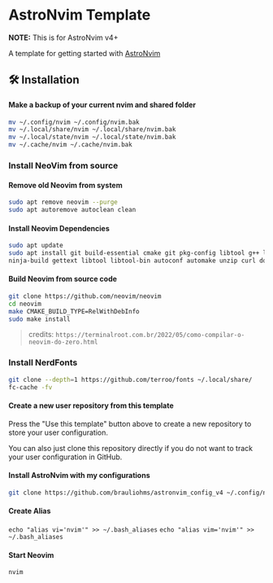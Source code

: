 # AstroNvim Template

**NOTE:** This is for AstroNvim v4+

A template for getting started with [AstroNvim](https://github.com/AstroNvim/AstroNvim)

## 🛠️ Installation

#### Make a backup of your current nvim and shared folder

```bash
mv ~/.config/nvim ~/.config/nvim.bak
mv ~/.local/share/nvim ~/.local/share/nvim.bak
mv ~/.local/state/nvim ~/.local/state/nvim.bak
mv ~/.cache/nvim ~/.cache/nvim.bak
```

### Install NeoVim from source

#### Remove old Neovim from system

```bash
sudo apt remove neovim --purge
sudo apt autoremove autoclean clean
```

#### Install Neovim Dependencies

```bash
sudo apt update
sudo apt install git build-essential cmake git pkg-config libtool g++ libunibilium4 libunibilium-dev \
ninja-build gettext libtool libtool-bin autoconf automake unzip curl doxygen lua-term lua-term-dev luarocks
```

#### Build Neovim from source code

```bash
git clone https://github.com/neovim/neovim
cd neovim
make CMAKE_BUILD_TYPE=RelWithDebInfo
sudo make install
```

> credits: `https://terminalroot.com.br/2022/05/como-compilar-o-neovim-do-zero.html`

### Install NerdFonts

```bash
git clone --depth=1 https://github.com/terroo/fonts ~/.local/share/
fc-cache -fv
```

#### Create a new user repository from this template

Press the "Use this template" button above to create a new repository to store your user configuration.

You can also just clone this repository directly if you do not want to track your user configuration in GitHub.

#### Install AstroNvim with my configurations

```bash
git clone https://github.com/brauliohms/astronvim_config_v4 ~/.config/nvim
```

#### Create Alias

`echo "alias vi='nvim'" >> ~/.bash_aliases`
`echo "alias vim='nvim'" >> ~/.bash_aliases`

#### Start Neovim

```bash
nvim
```
